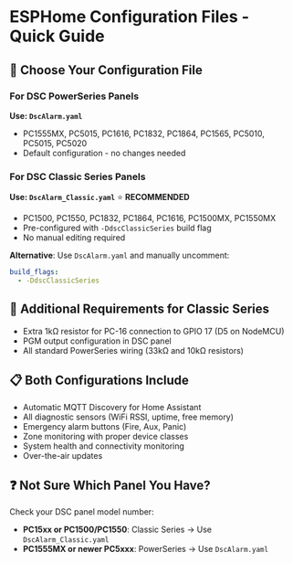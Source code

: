 # ESPHome Configuration Files - Quick Guide

## 📁 Choose Your Configuration File

### For DSC PowerSeries Panels
**Use: `DscAlarm.yaml`**
- PC1555MX, PC5015, PC1616, PC1832, PC1864, PC1565, PC5010, PC5015, PC5020
- Default configuration - no changes needed

### For DSC Classic Series Panels  
**Use: `DscAlarm_Classic.yaml`** ⭐ **RECOMMENDED**
- PC1500, PC1550, PC1832, PC1864, PC1616, PC1500MX, PC1550MX
- Pre-configured with `-DdscClassicSeries` build flag
- No manual editing required

**Alternative**: Use `DscAlarm.yaml` and manually uncomment:
```yaml
build_flags:
  - -DdscClassicSeries
```

## 🔧 Additional Requirements for Classic Series
- Extra 1kΩ resistor for PC-16 connection to GPIO 17 (D5 on NodeMCU)
- PGM output configuration in DSC panel
- All standard PowerSeries wiring (33kΩ and 10kΩ resistors)

## 📋 Both Configurations Include
- Automatic MQTT Discovery for Home Assistant
- All diagnostic sensors (WiFi RSSI, uptime, free memory)
- Emergency alarm buttons (Fire, Aux, Panic)
- Zone monitoring with proper device classes
- System health and connectivity monitoring
- Over-the-air updates

## ❓ Not Sure Which Panel You Have?
Check your DSC panel model number:
- **PC15xx or PC1500/PC1550**: Classic Series → Use `DscAlarm_Classic.yaml`
- **PC1555MX or newer PC5xxx**: PowerSeries → Use `DscAlarm.yaml`